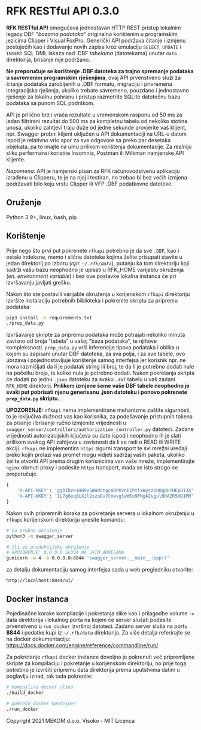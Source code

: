 # RFK RESTful API 0.3.0
**RFK RESTful API** omogućava jednostavan HTTP REST pristup lokalnim legacy DBF "*bazama podataka*" originalno korištenim u programskim jezicima Clipper i Visual FoxPro. Generički API podržava čitanje i izmjenu postojećih kao i dodavanje novih zapisa kroz emulaciju `SELECT`, `UPDATE` i `INSERT` SQL DML iskaza nad .DBF *tabelama* (datotekama) unutar `data` direktorija, brisanje nije podržano.
    
**Ne preporučuje se korištenje .DBF datoteka za trajno spremanje podataka u savremenim programskim rješenjima**, ovaj API prvenstveno služi za čitanje podataka zarobljenih u .DBF formatu, migraciju i privremena integracijska rješenja, ukoliko trebate savremeno, pouzdano i jednostavno rješenje za lokalnu pohranu i pristup razmotrite SQLite datotečnu bazu podataka sa punom SQL podrškom.

API je prilično brz i vraća rezultate u vremenskom rasponu od 50 ms za jedan filtrirani rezultat do 500 ms za kompletnu tabelu od nekoliko stotina unosa, ukoliko zahtjevi traju duže od jedne sekunde provjerite vaš klijent, npr. Swagger probni klijent uključen u API dokumentaciji na URL-u datom ispod je relativno vrlo spor za sve odgovore sa preko par desetaka objekata, pa to imajte na umu prilikom korištenja dokumentacije. Za realniju sliku performansi koristite Insomnia, Postman ili Milkman namjenske API klijente.

*Napomena:* API je namjenski pisan za RFK računovodstvenu aplikaciju izrađenu u Clipperu, te je na njoj i testiran, no trebao bi bez većih izmjena podržavati bilo koju vrstu Clipper ili VFP .DBF podatkovne datoteke.
    
## Oruženje
Python 3.9+, linux, bash, pip

## Korištenje
Prije nego što prvi put pokrenete `rfkapi` potrebno je da sve `.DBF`, kao i ostale indeksne, memo i slične datoteke kojima želite prisupati stavite u jedan direktorij po izboru (*npr. `~/.rfk/data`*), putanju ka tom direktoriju koji sadrži vašu bazu neophodno je upisati u RFK_HOME varijablu okruženja (*en. environment variable*) i bez ove postavke lokalna instanca će pri izvršavanju javljati grešku.

Nakon što ste postavili varijable okruženja u korijenskom `rfkapi` direktoriju izvršite instalaciju potrebnih biblioteka i pokrenite skriptu za pripremu podataka:

```bash
pip3 install -r requirements.txt
./prep_data.py
```

Izvršavanje skripte za pripremu podataka može potrajati nekoliko minuta zavisno od broja "tabela" u vašoj "baza podataka", te njihove kompleksnosti. `prep_data.py` vrši inferencije tipova podataka i oblika u kojem su zapisani unutar DBF datoteka, za sva polja, i za sve tabele, ovo ubrzava i pojednostavljuje korištenje samog interfejsa jer korisnik npr. ne mora razmišljati da li je podatak string ili broj, te da li je potrebno dodati nule na početku broja, te koliko nula je potrebno dodati. Nakon pokretanja skripta će dodati po jednu `.json` datoteku za svaku `.dbf` tabelu u vaš zadani `RFK_HOME` direktorij. **Prilikom izmjene šeme vaše DBF tabele neophodno je svaki put pobrisati njenu generisanu .json datoteku i ponovo pokrenete `prep_data.py` skriptu.**.

**UPOZORENJE:** `rfkapi` nema implementirane mehanizme zaštite sigurnosti, to je isključiva dužnost vas kao korisnika, za podešavanje pristupnih tokena za pisanje i brisanje ručno izmjenite vrijednosti u `swagger_server/controllers/authorization_controller.py` datoteci. Zadane vrijednosti autorizacijskih ključeva su date ispod i neophodno ih je slati prilikom svakog API zahtjeva u zavisnosti da li se radi o READ ili WRITE akciji. `rfkapi` ne implementira `https` sigurni transport te svi mrežni uređaji preko kojih prolazi vaš promet mogu vidjeti sadržaj vaših paketa, ukoliko želite otvoriti API prema drugim korisnicima van vaše mreže, implementirajte `nginx` obrnuti proxy i podesite `https` transport, mada se isto strogo ne preporučuje.

```python
{
    'X-API-RKEY': 'ggbTbze1HH9V5WHdctgcA8PKvnE1htlxWyczGHOgQHYHEpO13X',
    'X-API-WKEY': '1L7g6eq0LXil2xzoEv7CnwvglwWEu9PNgA2vgulNhAZR5HD1MM'
}
```

Nakon ovih pripremnih koraka za pokretanje servera u lokalnom okruženju u `rfkapi` korijenskom direktoriju unesite komandu:

```bash
# za probno okruženje
python3 -m swagger_server

# ili za produkcijsko okruženje
# UPOZORENJE: 0.0.0.0 SLUŠA NA SVIM ADRESAMA
gunicorn -w 4 -b 0.0.0.0:8844 "swagger_server.__main__:app()"
```

za detalju dokumentaciju samog interfejsa sada u web pregledniku otvorite:

```
http://localhost:8844/ui/
```

## Docker instanca
Pojedinačne korake kompilacije i pokretanja slike kao i prilagodbe volume `-v` data direktorija i lokalnog porta na kojem će server slušati podesite prvenstveno u `run_docker` izvršnoj datoteci. Zadano server sluša na portu **8844** i podatke kupi iz `~/.rfk/data` direktorija. Za više detalja referirajte se na docker dokumentaciju: https://docs.docker.com/engine/reference/commandline/run/

Za pokretanje `rfkapi` docker instance dovoljno je pokrenuti već pripremljene skripte za kompilaciju i pokretanje u korijenskom direktoriju, no prije toga potrebno je izvršiti pripremu data direktorija prema uputstvima datim u poglavlju iznad, tak tada pokrenite:

```bash
# kompajlira docker sliku
./build_docker

# pokreće docker kontejner
./run_docker
```

Copyright 2021 MEKOM d.o.o. Visoko - MIT Licenca